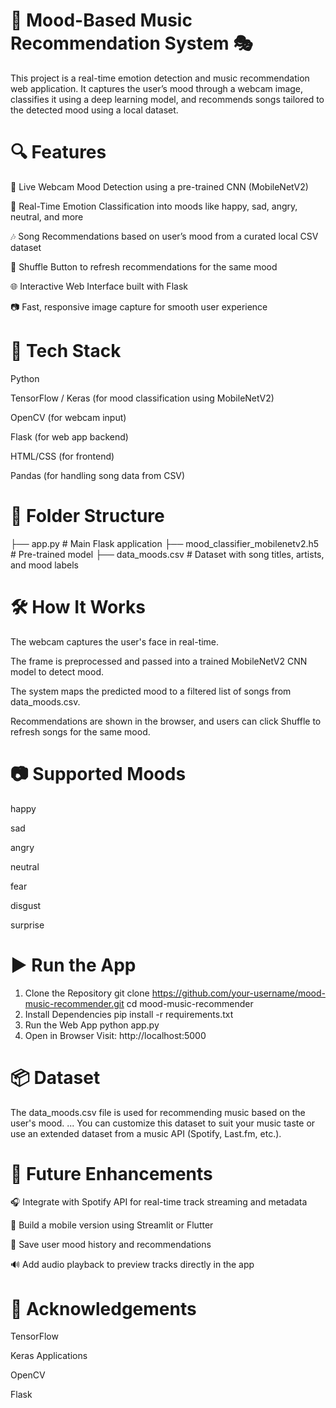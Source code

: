 # 🎵 Mood-Based Music Recommendation System 🎭
This project is a real-time emotion detection and music recommendation web application. It captures the user’s mood through a webcam image, classifies it using a deep learning model, and recommends songs tailored to the detected mood using a local dataset.

# 🔍 Features
🎥 Live Webcam Mood Detection using a pre-trained CNN (MobileNetV2)

🧠 Real-Time Emotion Classification into moods like happy, sad, angry, neutral, and more

🎶 Song Recommendations based on user’s mood from a curated local CSV dataset

🔄 Shuffle Button to refresh recommendations for the same mood

🌐 Interactive Web Interface built with Flask

📷 Fast, responsive image capture for smooth user experience

# 🚀 Tech Stack
Python

TensorFlow / Keras (for mood classification using MobileNetV2)

OpenCV (for webcam input)

Flask (for web app backend)

HTML/CSS (for frontend)

Pandas (for handling song data from CSV)

# 📁 Folder Structure
├── app.py                        # Main Flask application
├── mood_classifier_mobilenetv2.h5  # Pre-trained model
├── data_moods.csv               # Dataset with song titles, artists, and mood labels
# 🛠️ How It Works
The webcam captures the user's face in real-time.

The frame is preprocessed and passed into a trained MobileNetV2 CNN model to detect mood.

The system maps the predicted mood to a filtered list of songs from data_moods.csv.

Recommendations are shown in the browser, and users can click Shuffle to refresh songs for the same mood.

# 📷 Supported Moods
happy

sad

angry

neutral

fear

disgust

surprise

# ▶️ Run the App
1. Clone the Repository
git clone https://github.com/your-username/mood-music-recommender.git
cd mood-music-recommender
2. Install Dependencies
pip install -r requirements.txt
3. Run the Web App
python app.py
4. Open in Browser
Visit: http://localhost:5000

# 📦 Dataset
The data_moods.csv file is used for recommending music based on the user's mood.
...
You can customize this dataset to suit your music taste or use an extended dataset from a music API (Spotify, Last.fm, etc.).

# 📌 Future Enhancements
🎧 Integrate with Spotify API for real-time track streaming and metadata

📱 Build a mobile version using Streamlit or Flutter

💾 Save user mood history and recommendations

🔊 Add audio playback to preview tracks directly in the app

# 🙌 Acknowledgements
TensorFlow

Keras Applications

OpenCV

Flask
